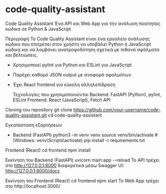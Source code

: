 # code-quality-assistant
Code Quality Assistant
Ένα API και Web App για την ανάλυση ποιότητας κώδικα σε Python & JavaScript

 Περιγραφή
Το Code Quality Assistant είναι ένα εργαλείο ανάλυσης κώδικα που επιτρέπει στον χρήστη να υποβάλει Python ή JavaScript κώδικα και να λαμβάνει ανατροφοδότηση σχετικά με πιθανά σφάλματα και βελτιώσεις.

- Χρησιμοποιεί pylint για Python και ESLint για JavaScript
- Παρέχει καθαρό JSON output με αναφορά σφαλμάτων
- Έχει React frontend για εύκολη αλληλεπίδραση

  Τεχνολογίες που χρησιμοποιούνται
Backend: FastAPI (Python), pylint, ESLint
Frontend: React (JavaScript), Fetch API

Cloning του repository
git clone https://github.com/your-username/code-quality-assistant.git
cd code-quality-assistant

Εγκατάσταση εξαρτήσεων
- Backend (FastAPI)
python3 -m venv venv
source venv/bin/activate  # (Windows: venv\Scripts\activate)
pip install -r requirements.txt

Frontend (React)
cd frontend
npm install

Εκκίνηση του Backend (FastAPI)
uvicorn main:app --reload
Το API τρέχει στο http://127.0.0.1:8000
διαφορετικά μέσω Swagger UI: http://127.0.0.1:8000/docs

Εκκίνηση του Frontend (React)
cd frontend
npm start
Το Web App τρέχει στο http://localhost:3000/


